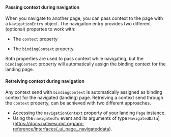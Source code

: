 
#### Passing context during navigation

When you navigate to another page, you can pass context to the page with a `NavigationEntry` object. The navigaiton entry provides two different (optional) propertes to work with:
- The `context` property
<snippet id='nav-context-pass'/>
<snippet id='nav-context-pass-ts'/>

- The `bindingContext` property.
<snippet id='nav-context-pass-binding'/>
<snippet id='nav-context-pass-binding-ts'/>

Both properties are used to pass context while navigating, but the `bindingContext` property will automatically assign the binding context for the landing page.

#### Retreiving context during navigation

Any context send with `bindingContext` is automatically assigned as binding context for the navigated (landing) page.
Retreiving a context send through the `context` property, can be achieved with two different approaches.
- Accessing the `navigationContext` property of your landing `Page` instance.
- Using the `navigatedTo` event and its arguments of type `NavigatedData`](https://docs.nativescript.org/api-reference/interfaces/_ui_page_.navigateddata).

<snippet id='nav-context-receive'/>
<snippet id='nav-context-receive-ts'/>